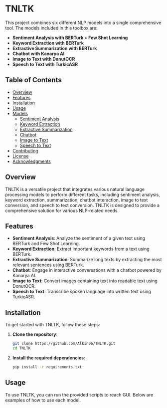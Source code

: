 # TNLTK

This project combines six different NLP models into a single comprehensive tool. The models included in this toolbox are:

- **Sentiment Analysis with BERTurk + Few Shot Learning**
- **Keyword Extraction with BERTurk**
- **Extractive Summarization with BERTurk**
- **Chatbot with Kanarya AI**
- **Image to Text with DonutOCR**
- **Speech to Text with TurkicASR**

## Table of Contents

- [Overview](#overview)
- [Features](#features)
- [Installation](#installation)
- [Usage](#usage)
- [Models](#models)
  - [Sentiment Analysis](#sentiment-analysis)
  - [Keyword Extraction](#keyword-extraction)
  - [Extractive Summarization](#extractive-summarization)
  - [Chatbot](#chatbot)
  - [Image to Text](#image-to-text)
  - [Speech to Text](#speech-to-text)
- [Contributing](#contributing)
- [License](#license)
- [Acknowledgments](#acknowledgments)

## Overview

TNLTK is a versatile project that integrates various natural language processing models to perform different tasks, including sentiment analysis, keyword extraction, summarization, chatbot interaction, image to text conversion, and speech to text conversion. TNLTK is designed to provide a comprehensive solution for various NLP-related needs.

## Features

- **Sentiment Analysis**: Analyze the sentiment of a given text using BERTurk and Few Shot Learning.
- **Keyword Extraction**: Extract important keywords from a text using BERTurk.
- **Extractive Summarization**: Summarize long texts by extracting the most relevant sentences using BERTurk.
- **Chatbot**: Engage in interactive conversations with a chatbot powered by Kanarya AI.
- **Image to Text**: Convert images containing text into readable text using DonutOCR.
- **Speech to Text**: Transcribe spoken language into written text using TurkicASR.

## Installation

To get started with TNLTK, follow these steps:

1. **Clone the repository**:
    ```bash
    git clone https://github.com/Alkin06/TNLTK.git
    cd TNLTK
    ```

2. **Install the required dependencies**:
    ```bash
    pip install -r requirements.txt
    ```

## Usage

To use TNLTK, you can run the provided scripts to reach GUI. Below are examples of how to use each model.
